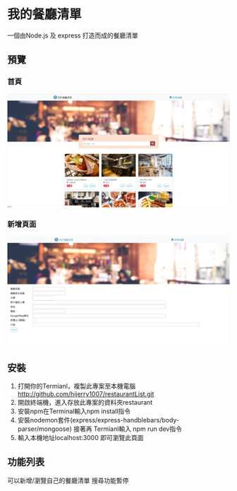 # 我的餐廳清單

一個由Node.js 及 express 打造而成的餐廳清單

## 預覽

### 首頁

![image](https://github.com/hijerry1007/restaurantList_v2/blob/master/photo/homepage.png)

### 新增頁面

![image](https://github.com/hijerry1007/restaurantList_v2/blob/master/photo/addpage.png)


## 安裝

1. 打開你的Termianl，複製此專案至本機電腦 http://github.com/hijerry1007/restaurantList.git
2. 開啟終端機，進入存放此專案的資料夾restaurant
3. 安裝npm在Terminal輸入npm install指令
4. 安裝nodemon套件(express/express-handblebars/body-parser/mongoose) 接著再 Termianl輸入 npm run dev指令
5. 輸入本機地址localhost:3000 即可瀏覽此頁面

## 功能列表

可以新增/瀏覽自己的餐廳清單
搜尋功能暫停

